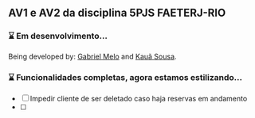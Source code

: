 ## AV1 e AV2 da disciplina 5PJS **FAETERJ-RIO**

### ⌛ Em desenvolvimento...

Being developed by: [Gabriel Melo](https://github.com/Cianeto) and [Kauã Sousa](https://github.com/kaua-sousaa/).

### ⌛ Funcionalidades completas, agora estamos estilizando...

- [ ] Impedir cliente de ser deletado caso haja reservas em andamento
- [ ] 